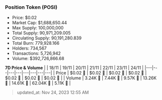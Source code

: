 
  ### Position Token (POSI)
  - Price: $0.02
  - Market Cap: $1,688,650.44
  - Max Supply: 100,000,000
  - Total Supply: 90,971,209.005
  - Circulating Supply: 90,191,280.839
  - Total Burn: 779,928.166
  - Holders: 734,567
  - Transactions: 5,726,942
  - Volume: $392,726,866.68

  **7D Price & Volume**
  | | 18&#x2F;11 | 19&#x2F;11 | 20&#x2F;11 | 21&#x2F;11 | 22&#x2F;11 | 23&#x2F;11 | 24&#x2F;11 |
  |---|---|---|---|---|---|---|---|
  | Price | $0.02 🔻 | $0.02 🔻 | $0.02 🔻 | $0.02 🔻 | $0.02 🔻 | $0.02 🔻 | $0.02 🚀 |
  | Volume | 3.24K 🚀 | 7.44K 🚀 | 9.57K 🚀 | 13.26K 🚀 | 14.61K 🚀 | 62.04K 🚀 | 5.11K 🔻 |

  > updated_at: Nov 24, 2023 12:55 AM
